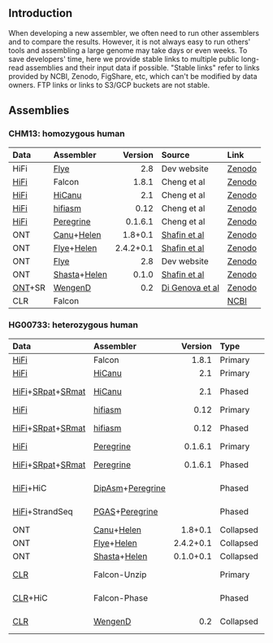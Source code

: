 ## Introduction

When developing a new assembler, we often need to run other assemblers and to
compare the results. However, it is not always easy to run others' tools and
assembling a large genome may take days or even weeks. To save developers'
time, here we provide stable links to multiple public long-read assemblies and
their input data if possible. "Stable links" refer to links provided by NCBI,
Zenodo, FigShare, etc, which can't be modified by data owners. FTP links or
links to S3/GCP buckets are not stable.

## Assemblies

### CHM13: homozygous human

|Data                |Assembler        |Version |Source                            |Link|
|:-------------------|:----------------|-------:|:---------------------------------|:---|
|HiFi                |[Flye][Flye]     |2.8     |Dev website                       |[Zenodo](https://zenodo.org/record/3965035/files/flye.v28.chm13.hifi.30x.fasta.gz?download=1)|
|[HiFi][CHM13-hifi1] |Falcon           |1.8.1   |Cheng et al                       |[Zenodo](https://zenodo.org/record/4393631/files/CHM13.HiFi.Falcon-1.8.1.fa.gz?download=1)|
|[HiFi][CHM13-hifi1] |[HiCanu][canu]   |2.1     |Cheng et al                       |[Zenodo](https://zenodo.org/record/4393631/files/CHM13.HiFi.HiCanu-2.1.fa.gz?download=1)|
|[HiFi][CHM13-hifi1] |[hifiasm][hifiasm]|0.12   |Cheng et al                       |[Zenodo](https://zenodo.org/record/4393631/files/CHM13.HiFi.hifiasm-0.12.fa.gz?download=1)|
|[HiFi][CHM13-hifi1] |[Peregrine][pg]  |0.1.6.1 |Cheng et al                       |[Zenodo](https://zenodo.org/record/4393631/files/CHM13.HiFi.Peregrine-0.1.6.1.fa.gz?download=1)|
|ONT                 |[Canu][canu]+[Helen][helen]|1.8+0.1|[Shafin et al][sh-pmid]  |[Zenodo](https://zenodo.org/record/4393631/files/CHM13.ONT.Canu-1.8_Helen.fa.gz?download=1)|
|ONT                 |[Flye][Flye]+[Helen][helen]|2.4.2+0.1|[Shafin et al][sh-pmid]|[Zenodo](https://zenodo.org/record/4393631/files/CHM13.ONT.Flye-2.4.2_Helen.fa.gz?download=1)|
|ONT                 |[Flye][Flye]     |2.8     |Dev website                       |[Zenodo](https://zenodo.org/record/3965035/files/flye.v28.chm13.ont.120x.fasta.gz?download=1)|
|ONT                 |[Shasta][shasta]+[Helen][helen]|0.1.0|[Shafin et al][sh-pmid]|[Zenodo](https://zenodo.org/record/4393631/files/CHM13.ONT.Shasta-0.1.0_Helen.fa.gz?download=1)|
|[ONT][CHM13-ont2]+SR|[WengenD][Wengen]|0.2     |[Di Genova et al][Wengan-pmid]    |[Zenodo](https://zenodo.org/record/3779515/files/CHM13.WenganD.ILL_UL_R3.fa.gz?download=1)   |
|CLR                 |Falcon           |        |                                  |[NCBI](https://ftp.ncbi.nlm.nih.gov/genomes/all/GCA/000/983/455/GCA_000983455.1_CHM13_Draft_Assembly/GCA_000983455.1_CHM13_Draft_Assembly_genomic.fna.gz)|

### HG00733: heterozygous human

|Data                  |Assembler        |Version|Type     |Source                                 |Link|
|:---------------------|:----------------|------:|:--------|:--------------------------------------|:---|
|[HiFi][HG00733-hifi]  |Falcon           |1.8.1  |Primary  |Cheng et al                            |[Zenodo](https://zenodo.org/record/4393631/files/HG00733.HiFi.Falcon-1.8.1.pri.fa.gz?download=1)|
|[HiFi][HG00733-hifi]  |[HiCanu][canu]   |2.1    |Primary  |Cheng et al                            |[Zenodo](https://zenodo.org/record/4393631/files/HG00733.HiFi.HiCanu-2.1.pri.fa.gz?download=1)|
|[HiFi][HG00733-hifi]+[SRpat][HG00733-sr-pat]+[SRmat][HG00733-sr-mat]|[HiCanu][canu]|2.1 |Phased|Cheng et al|[hap1](https://zenodo.org/record/4393631/files/HG00733.HiFi.HiCanu-2.1.hap1.fa.gz?download=1), [hap2](https://zenodo.org/record/4393631/files/HG00733.HiFi.HiCanu-2.1.hap2.fa.gz?download=1)|
|[HiFi][HG00733-hifi]  |[hifiasm][hifiasm]|0.12  |Primary  |Cheng et al                            |[Zenodo](https://zenodo.org/record/4393631/files/HG00733.HiFi.hifiasm-0.12.pri.fa.gz?download=1)|
|[HiFi][HG00733-hifi]+[SRpat][HG00733-sr-pat]+[SRmat][HG00733-sr-mat]|[hifiasm][hifiasm]|0.12|Phased|Cheng et al|[hap1](https://zenodo.org/record/4393631/files/HG00733.HiFi.hifiasm-0.12.hap1.fa.gz?download=1), [hap2](https://zenodo.org/record/4393631/files/HG00733.HiFi.hifiasm-0.12.hap2.fa.gz?download=1)|
|[HiFi][HG00733-hifi]  |[Peregrine][pg]  |0.1.6.1|Primary  |Cheng et al                            |[Zenodo](https://zenodo.org/record/4393631/files/HG00733.HiFi.Peregrine-0.1.6.1.pri.fa.gz?download=1)|
|[HiFi][HG00733-hifi]+[SRpat][HG00733-sr-pat]+[SRmat][HG00733-sr-mat]|[Peregrine][pg]|0.1.6.1|Phased|Cheng et al|[hap1](https://zenodo.org/record/4393631/files/HG00733.HiFi.Peregrine-0.1.6.1.hap1.fa.gz?download=1), [hap2](https://zenodo.org/record/4393631/files/HG00733.HiFi.Peregrine-0.1.6.1.hap2.fa.gz?download=1)|
|[HiFi][HG00733-hifi]+HiC|[DipAsm][da]+[Peregrine][pg]||Phased|[Garg et al][da-pmid]               |[hap1](https://zenodo.org/record/4393631/files/HG00733.HiFi_HiC.DipAsm_Peregrine.hap1.fa.gz?download=1), [hap2](https://zenodo.org/record/4393631/files/HG00733.HiFi_HiC.DipAsm_Peregrine.hap2.fa.gz?download=1)|
|[HiFi][HG00733-hifi]+StrandSeq|[PGAS][pgas]+[Peregrine][pg]||Phased   |[Porubsky et al][ss-pmid]  |[hap1](https://zenodo.org/record/4393631/files/HG00733.HiFi_StrandSeq.PGAS_Peregrine.hap1.fa.gz?download=1), [hap2](https://zenodo.org/record/4393631/files/HG00733.HiFi_StrandSeq.PGAS_Peregrine.hap2.fa.gz?download=1)|
|ONT                   |[Canu][canu]+[Helen][helen]    |1.8+0.1  |Collapsed|[Shafin et al][sh-pmid]|[Zenodo](https://zenodo.org/record/4393631/files/HG00733.ONT.Canu-1.8_Helen.pri.fa.gz?download=1)|
|ONT                   |[Flye][Flye]+[Helen][helen]    |2.4.2+0.1|Collapsed|[Shafin et al][sh-pmid]|[Zenodo](https://zenodo.org/record/4393631/files/HG00733.ONT.Flye-2.4.2_Helen.pri.fa.gz?download=1)|
|ONT                   |[Shasta][shasta]+[Helen][helen]|0.1.0+0.1|Collapsed|[Shafin et al][sh-pmid]|[Zenodo](https://zenodo.org/record/4393631/files/HG00733.ONT.Shasta-0.1.0_Helen.pri.fa.gz?download=1)|
|[CLR][HG00733-clr]    |Falcon-Unzip     |       |Primary  |[Kronenberg et al][FP-preprint]        |[NCBI](https://ftp.ncbi.nlm.nih.gov/genomes/all/GCA/012/067/775/GCA_012067775.1_HG00733.Unzip_primary/GCA_012067775.1_HG00733.Unzip_primary_genomic.fna.gz)|
|[CLR][HG00733-clr]+HiC|Falcon-Phase     |       |Phased   |[Kronenberg et al][FP-preprint]        |[hap1](https://ftp.ncbi.nlm.nih.gov/genomes/all/GCA/012/067/855/GCA_012067855.1_HG00733.phase0_contigs/GCA_012067855.1_HG00733.phase0_contigs_genomic.fna.gz), [hap2](https://ftp.ncbi.nlm.nih.gov/genomes/all/GCA/012/067/805/GCA_012067805.1_HG00733.phase1_contigs/GCA_012067805.1_HG00733.phase1_contigs_genomic.fna.gz)|
|[CLR][HG00733-clr]    |[WengenD][Wengen]|0.2    |Collapsed|[Di Genova et al][Wengan-pmid]         |[Zenodo](https://zenodo.org/record/3779515/files/HG00733.WenganD.PAC-SequelI.fa.gz?download=1)|

[CHM13-hifi1]: https://www.ncbi.nlm.nih.gov/sra?term=(((SRR11292120)%20OR%20SRR11292121)%20OR%20SRR11292122)%20OR%20SRR11292123
[Flye]: https://github.com/fenderglass/Flye
[canu]: https://github.com/marbl/canu
[pg]: https://github.com/cschin/Peregrine
[pgas]: https://github.com/ptrebert/project-diploid-assembly
[helen]: https://github.com/kishwarshafin/helen
[da]: https://github.com/shilpagarg/DipAsm
[hifiasm]: https://github.com/chhylp123/hifiasm
[shasta]: https://github.com/chanzuckerberg/shasta
[Flye-pmid]: https://pubmed.ncbi.nlm.nih.gov/30936562/
[da-pmid]: https://pubmed.ncbi.nlm.nih.gov/33288905/
[ss-pmid]: https://pubmed.ncbi.nlm.nih.gov/33288906/
[sh-pmid]: https://pubmed.ncbi.nlm.nih.gov/32686750/
[Falcon-pmid]: https://pubmed.ncbi.nlm.nih.gov/27749838/
[FP-preprint]: https://www.biorxiv.org/content/10.1101/327064v2
[CHM13-ont2]: https://s3.amazonaws.com/nanopore-human-wgs/chm13/nanopore/rel3/rel3.fastq.gz
[Wengen]: https://github.com/adigenova/wengan
[Wengan-pmid]: https://pubmed.ncbi.nlm.nih.gov/33318652/
[HG00733-clr]: https://www.ncbi.nlm.nih.gov/sra/?term=SRR7615963
[HG00733-hifi]: https://www.ebi.ac.uk/ena/data/view/ERX3831682
[HG00733-sr-pat]: https://www.ebi.ac.uk/ena/data/view/ERR3241754
[HG00733-sr-mat]: https://www.ebi.ac.uk/ena/data/view/ERR3241755
